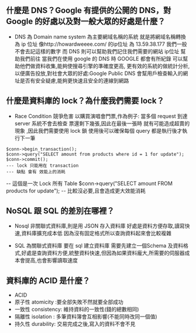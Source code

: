 ## 什麼是 DNS？Google 有提供的公開的 DNS，對 Google 的好處以及對一般大眾的好處是什麼？

* DNS 為 Domain name system  為主要網域名稱的系統  就是將網域名稱轉換為 ip 位址 像http://howardweeee.com/ 的ip位址 為 13.59.38.177  我們一般不會去記這樣的數字 而 DNS 則可以幫助我們記住我們需要的網站 ip位址  幫助我們前往
當我們在使用 google 的 DNS 時 GOOGLE 都會有所紀錄 可以幫助他們做資料收集,能夠使搜尋引擎的準確度更高,
更有效的系統的做統計分析,以便廣告投放,對社會大眾的好處:Google Public DNS 會幫用戶檢查輸入的網址是否有安全疑慮,能夠更快速且安全的連線到網路





## 什麼是資料庫的 lock？為什麼我們需要 lock？

* Race Condition  競爭危害 以購買演唱會門票,作為例子: 當多個 request 到達 server 系統不會去檢查 票還剩下幾張,因此在最後一張時 就有可能造成超賣的現象 ,因此我們需要使用 
lock 鎖 使用後可以確保每個 query 都是執行後才執行下一筆 
```$conn->autocommit(FALSE);
$conn->begin_transaction();
$conn->query("SELECT amount from products where id = 1 for update");
$conn->commit();
--- lock 只能用在 transaction
--- 缺點 會有 效能上的消耗
```
-- 這個是一次 Lock 所有 Table
$conn->query("SELECT amount FROM products for update");
-- 比較沒必要,且會造成更大效能消耗
## NoSQL 跟 SQL 的差別在哪裡？

* Nosql 非關聯式資料庫,則是用 JSON 存入資料庫
好處是資料方便存取,讀寫快速,資料庫擴充成本低 
因為沒有固定格式所以查詢資料起來會比較複雜 

* SQL 為關聯式資料庫 要在 sql 建立資料庫 需要先建立一個Schema 及資料格式,好處是查詢資料方便,統整資料快速,但因為如果資料龐大,所需要的伺服器成本會提高,也會影響讀取速度
## 資料庫的 ACID 是什麼？
* ACID
* 原子性 atomicity :要全部失敗不然就要全部成功
* 一致性 consistency: 維持資料的一致性(錢的總數相同)
* 隔離性 isolation : 多筆資料簿會互相影響(不能同時改同一個值)
* 持久性 durability: 交易完成之後,寫入的資料不會不見

